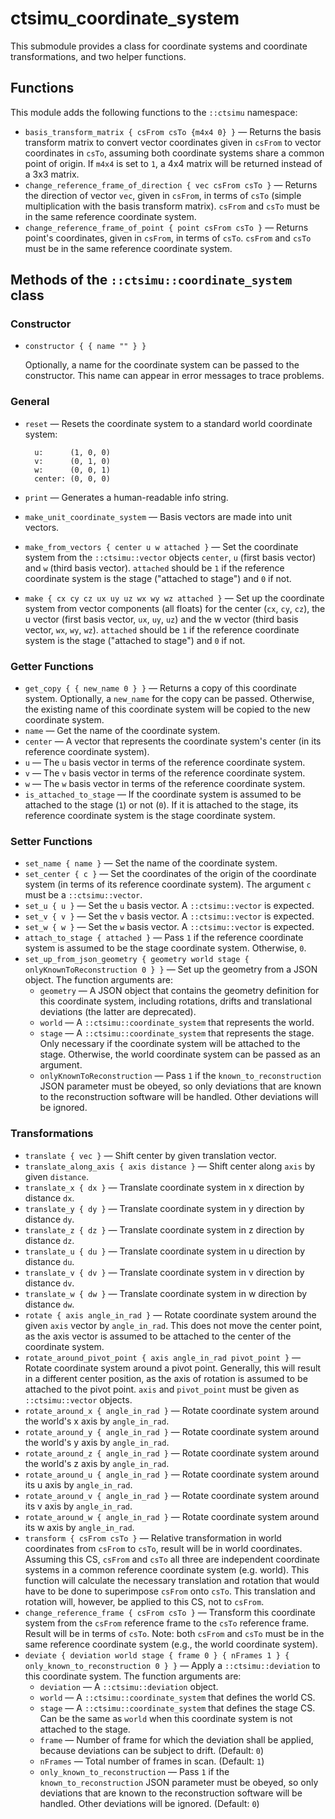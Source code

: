 # ctsimu_coordinate_system
This submodule provides a class for coordinate systems and coordinate transformations, and two helper functions.

## Functions

This module adds the following functions to the `::ctsimu` namespace:

* `basis_transform_matrix { csFrom csTo {m4x4 0} }` — Returns the basis transform matrix to convert vector coordinates given in `csFrom` to vector coordinates in `csTo`, assuming both coordinate systems share a common point of origin. If `m4x4` is set to `1`, a 4x4 matrix will be returned instead of a 3x3 matrix.
* `change_reference_frame_of_direction { vec csFrom csTo }` — Returns the direction of vector `vec`, given in `csFrom`, in terms of `csTo` (simple multiplication with the basis transform matrix). `csFrom` and `csTo` must be in the same reference coordinate system.
* `change_reference_frame_of_point { point csFrom csTo }` — Returns point's coordinates, given in `csFrom`, in terms of `csTo`. `csFrom` and `csTo` must be in the same reference coordinate system.

## Methods of the `::ctsimu::coordinate_system` class

### Constructor

* `constructor { { name "" } }`

    Optionally, a name for the coordinate system can be passed to the constructor. This name can appear in error messages to trace problems.

### General

* `reset` — Resets the coordinate system to a standard world coordinate system:

        u:      (1, 0, 0)
        v:      (0, 1, 0)
        w:      (0, 0, 1)
        center: (0, 0, 0)
* `print` — Generates a human-readable info string.
* `make_unit_coordinate_system` — Basis vectors are made into unit vectors.
* `make_from_vectors { center u w attached }` — Set the coordinate system from the `::ctsimu::vector` objects `center`, `u` (first basis vector) and `w` (third basis vector). `attached` should be `1` if the reference coordinate system is the stage ("attached to stage") and `0` if not.
* `make { cx cy cz ux uy uz wx wy wz attached }` — Set up the coordinate system from vector components (all floats) for the center (`cx`, `cy`, `cz`), the u vector (first basis vector, `ux`, `uy`, `uz`) and the w vector (third basis vector, `wx`, `wy`, `wz`). `attached` should be `1` if the reference coordinate system is the stage ("attached to stage") and `0` if not.

### Getter Functions

* `get_copy { { new_name 0 } }` — Returns a copy of this coordinate system. Optionally, a `new_name` for the copy can be passed. Otherwise, the existing name of this coordinate system will be copied to the new coordinate system.
* `name` — Get the name of the coordinate system.
* `center` — A vector that represents the coordinate system's center (in its reference coordinate system).
* `u` — The `u` basis vector in terms of the reference coordinate system.
* `v` — The `v` basis vector in terms of the reference coordinate system.
* `w` — The `w` basis vector in terms of the reference coordinate system.
* `is_attached_to_stage` — If the coordinate system is assumed to be attached to the stage (`1`) or not (`0`). If it is attached to the stage, its reference coordinate system is the stage coordinate system.

### Setter Functions

* `set_name { name }` — Set the name of the coordinate system.
* `set_center { c }` — Set the coordinates of the origin of the coordinate system (in terms of its reference coordinate system). The argument `c` must be a `::ctsimu::vector`.
* `set_u { u }` — Set the `u` basis vector. A `::ctsimu::vector` is expected.
* `set_v { v }` — Set the `v` basis vector. A `::ctsimu::vector` is expected.
* `set_w { w }` — Set the `w` basis vector. A `::ctsimu::vector` is expected.
* `attach_to_stage { attached }` — Pass `1` if the reference coordinate system is assumed to be the stage coordinate system. Otherwise, `0`.
* `set_up_from_json_geometry { geometry world stage { onlyKnownToReconstruction 0 } }` — Set up the geometry from a JSON object. The function arguments are:
    - `geometry` — A JSON object that contains the geometry definition for this coordinate system, including rotations, drifts and translational deviations (the latter are deprecated).
    - `world` — A `::ctsimu::coordinate_system` that represents the world.
    - `stage` — A `::ctsimu::coordinate_system` that represents the stage. Only necessary if the coordinate system will be attached to the stage. Otherwise, the world coordinate system can be passed as an argument.
    - `onlyKnownToReconstruction` — Pass `1` if the `known_to_reconstruction` JSON parameter must be obeyed, so only deviations that are known to the reconstruction software will be handled. Other deviations will be ignored.

### Transformations

* `translate { vec }` — Shift center by given translation vector.
* `translate_along_axis { axis distance }` — Shift center along `axis` by given `distance`.
* `translate_x { dx }` — Translate coordinate system in x direction by distance `dx`.
* `translate_y { dy }` — Translate coordinate system in y direction by distance `dy`.
* `translate_z { dz }` — Translate coordinate system in z direction by distance `dz`.
* `translate_u { du }` — Translate coordinate system in u direction by distance `du`.
* `translate_v { dv }` — Translate coordinate system in v direction by distance `dv`.
* `translate_w { dw }` — Translate coordinate system in w direction by distance `dw`.
* `rotate { axis angle_in_rad }` — Rotate coordinate system around the given `axis` vector by `angle_in_rad`. This does not move the center point, as the axis vector is assumed to be attached to the center of the coordinate system.
* `rotate_around_pivot_point { axis angle_in_rad pivot_point }` — Rotate coordinate system around a pivot point. Generally, this will result in a different center position, as the axis of rotation is assumed to be attached to the pivot point. `axis` and `pivot_point` must be given as `::ctsimu::vector` objects.
* `rotate_around_x { angle_in_rad }` — Rotate coordinate system around the world's x axis by `angle_in_rad`.
* `rotate_around_y { angle_in_rad }` — Rotate coordinate system around the world's y axis by `angle_in_rad`.
* `rotate_around_z { angle_in_rad }` — Rotate coordinate system around the world's z axis by `angle_in_rad`.
* `rotate_around_u { angle_in_rad }` — Rotate coordinate system around its u axis by `angle_in_rad`.
* `rotate_around_v { angle_in_rad }` — Rotate coordinate system around its v axis by `angle_in_rad`.
* `rotate_around_w { angle_in_rad }` — Rotate coordinate system around its w axis by `angle_in_rad`.
* `transform { csFrom csTo }` — Relative transformation in world coordinates from `csFrom` to `csTo`, result will be in world coordinates. Assuming this CS, `csFrom` and `csTo` all three are independent coordinate systems in a common reference coordinate system (e.g. world). This function will calculate the necessary translation and rotation that would have to be done to superimpose `csFrom` onto `csTo`. This translation and rotation will, however, be applied to this CS, not to `csFrom`.
* `change_reference_frame { csFrom csTo }` — Transform this coordinate system from the `csFrom` reference frame to the `csTo` reference frame. Result will be in terms of `csTo`. Note: both `csFrom` and `csTo` must be in the same reference coordinate system (e.g., the world coordinate system).
* `deviate { deviation world stage { frame 0 } { nFrames 1 } { only_known_to_reconstruction 0 } }` — Apply a `::ctsimu::deviation` to this coordinate system. The function arguments are:
	- `deviation` — A `::ctsimu::deviation` object.
	- `world` — A `::ctsimu::coordinate_system` that defines the world CS.
	- `stage` — A `::ctsimu::coordinate_system` that defines the stage CS. Can be the same as `world` when this coordinate system is not attached to the stage.
	- `frame` — Number of frame for which the deviation shall be applied, because deviations can be subject to drift. (Default: `0`)
	- `nFrames` — Total number of frames in scan. (Default: `1`)
	- `only_known_to_reconstruction` — Pass `1` if the `known_to_reconstruction` JSON parameter must be obeyed, so only deviations that are known to the reconstruction software will be handled. Other deviations will be ignored. (Default: `0`)